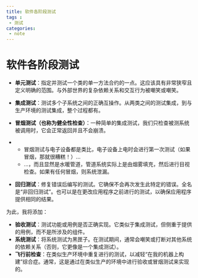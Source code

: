 ```yaml
---
title: 软件各阶段测试
tags :
 - 测试
categories:
 - note
---
```

# 软件各阶段测试

- **单元测试**：指定并测试一个类的单一方法合约的一点。这应该具有非常狭窄且定义明确的范围。与外部世界的复杂依赖关系和交互行为被嘲笑或嘲笑。

- **集成测试**：测试多个子系统之间的正确互操作。从两类之间的测试集成，到与生产环境的测试集成，整个过程都有。

- **冒烟测试（也称为健全性检查）**：一种简单的集成测试，我们只检查被测系统被调用时，它会正常返回并且不会崩溃。

- - 冒烟测试与电子设备都是类比，电子设备上电时会进行第一次测试（如果冒烟，那就很糟糕！）...
  - ...，而且显然是水暖管道，管道系统实际上是由烟雾填充，然后进行目视检查。如果有任何冒烟，则系统泄漏。

- **回归测试**：修复错误后编写的测试。它确保不会再次发生此特定的错误。全名是“非回归测试”。也可以是在更改应用程序之前进行的测试，以确保应用程序提供相同的结果。

为此，我将添加：

- **验收测试**：测试功能或用例是否正确实现。它类似于集成测试，但侧重于提供的用例，而不是所涉及的组件。
- **系统测试**：将系统测试为黑匣子。在测试期间，通常会嘲笑或打断对其他系统的依赖关系（否则，它更像是一个集成测试）。
- **飞行前检查**：在类似生产环境中重复进行的测试，以减轻“在我的机器上构建”综合症。通常，这是通过在类似生产的环境中进行验收或冒烟测试来实现的。
